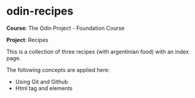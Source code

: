 # odin-recipes
**Course**: The Odin Project - Foundation Course


**Project**: Recipes


This is a collection of three recipes (with argentinian food) with an index page.


The following concepts are applied here:
- Using Git and Github
- Html tag and elements